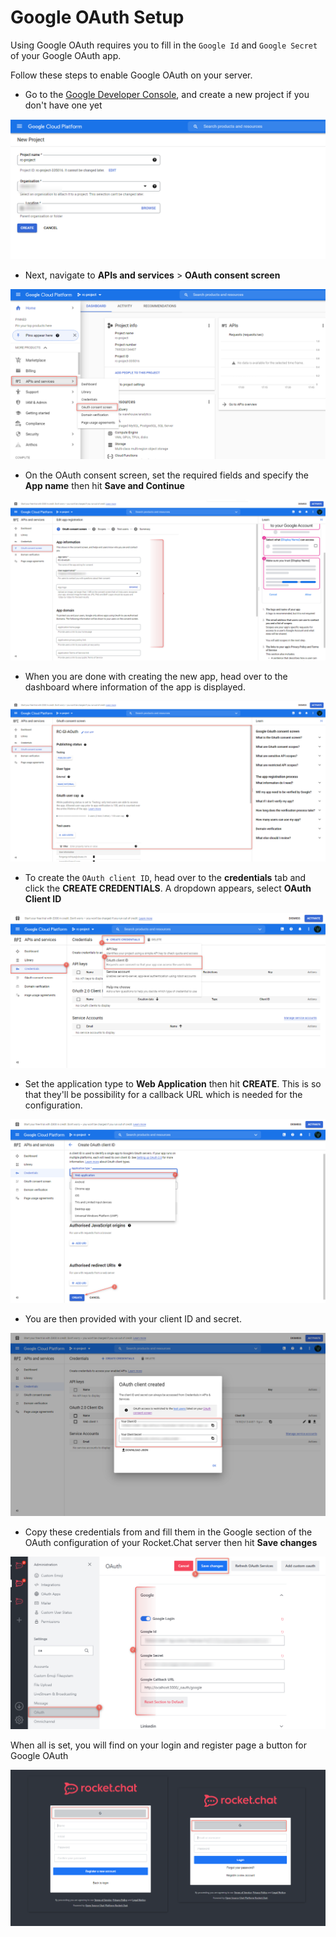 # Google OAuth Setup

Using Google OAuth requires you to fill in the `Google Id` and `Google Secret` of your Google OAuth app.

Follow these steps to enable Google OAuth on your server.

* Go to the [Google Developer Console](https://console.developers.google.com), and create a new project if you don't have one yet

![](<../../../../.gitbook/assets/image (657) (1) (1) (1) (1).png>)

* Next, navigate to **APIs and services** > **OAuth consent screen**

![](<../../../../.gitbook/assets/image (689) (1) (1).png>)

* On the OAuth consent screen, set the required fields and specify the **App name** then hit **Save and Continue**

![](<../../../../.gitbook/assets/image (640) (1) (1).png>)

* When you are done with creating the new app, head over to the dashboard where information of the app is displayed.

![](<../../../../.gitbook/assets/image (651) (1) (1).png>)

* To create the `OAuth client ID`, head over to the **credentials** tab and click the **CREATE CREDENTIALS**. A dropdown appears, select **OAuth Client ID**

![](<../../../../.gitbook/assets/image (652) (1) (1) (1).png>)

* Set the application type to **Web Application** then hit **CREATE**. This is so that they'll be possibility for a callback URL which is needed for the configuration.

![](<../../../../.gitbook/assets/image (650) (1) (1).png>)

* You are then provided with your client ID and secret.

![](<../../../../.gitbook/assets/image (642) (1) (1) (1).png>)

* Copy these credentials from and fill them in the Google section of the OAuth configuration of your Rocket.Chat server then hit **Save changes**

![](<../../../../.gitbook/assets/image (666) (1) (1).png>)

When all is set, you will find on your login and register page a button for Google OAuth

![](<../../../../.gitbook/assets/image (680) (1) (1) (1).png>)
